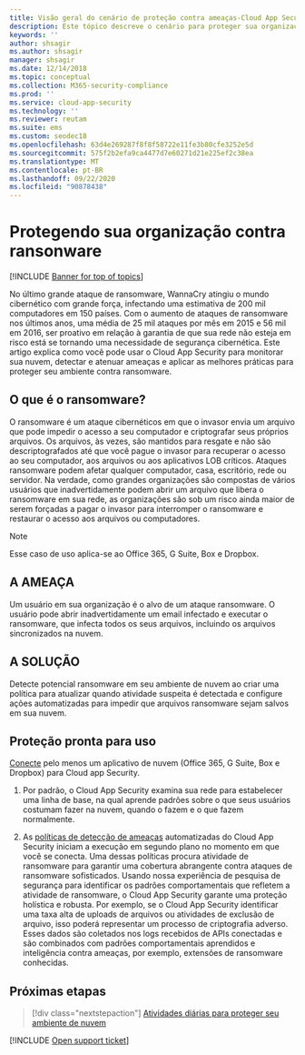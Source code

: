 ```yaml
---
title: Visão geral do cenário de proteção contra ameaças-Cloud App Security
description: Este tópico descreve o cenário para proteger sua organização contra ameaças em seu ambiente de nuvem.
keywords: ''
author: shsagir
ms.author: shsagir
manager: shsagir
ms.date: 12/14/2018
ms.topic: conceptual
ms.collection: M365-security-compliance
ms.prod: ''
ms.service: cloud-app-security
ms.technology: ''
ms.reviewer: reutam
ms.suite: ems
ms.custom: seodec18
ms.openlocfilehash: 63d4e269287f8f8f58722e11fe3b80cfe3252e5d
ms.sourcegitcommit: 575f2b2efa9ca4477d7e60271d21e225ef2c38ea
ms.translationtype: MT
ms.contentlocale: pt-BR
ms.lasthandoff: 09/22/2020
ms.locfileid: "90878438"
---
```

# <a name="protecting-your-organization-from-ransomware"></a>Protegendo sua organização contra ransonware

[!INCLUDE [Banner for top of topics](includes/banner.md)]

No último grande ataque de ransomware, WannaCry atingiu o mundo cibernético com grande força, infectando uma estimativa de 200 mil computadores em 150 países. Com o aumento de ataques de ransomware nos últimos anos, uma média de 25 mil ataques por mês em 2015 e 56 mil em 2016, ser proativo em relação à garantia de que sua rede não esteja em risco está se tornando uma necessidade de segurança cibernética. Este artigo explica como você pode usar o Cloud App Security para monitorar sua nuvem, detectar e atenuar ameaças e aplicar as melhores práticas para proteger seu ambiente contra ransomware.

## <a name="what-is-ransomware"></a>O que é o ransomware?

O ransomware é um ataque cibernéticos em que o invasor envia um arquivo que pode impedir o acesso a seu computador e criptografar seus próprios arquivos. Os arquivos, às vezes, são mantidos para resgate e não são descriptografados até que você pague o invasor para recuperar o acesso ao seu computador, aos arquivos ou aos aplicativos LOB críticos. Ataques ransomware podem afetar qualquer computador, casa, escritório, rede ou servidor. Na verdade, como grandes organizações são compostas de vários usuários que inadvertidamente podem abrir um arquivo que libera o ransomware em sua rede, as organizações são sob um risco ainda maior de serem forçadas a pagar o invasor para interromper o ransomware e restaurar o acesso aos arquivos ou computadores.

>[!NOTE]
> Esse caso de uso aplica-se ao Office 365, G Suite, Box e Dropbox.

## <a name="the-threat"></a>A AMEAÇA

Um usuário em sua organização é o alvo de um ataque ransomware. O usuário pode abrir inadvertidamente um email infectado e executar o ransomware, que infecta todos os seus arquivos, incluindo os arquivos sincronizados na nuvem.

## <a name="the-solution"></a>A SOLUÇÃO

Detecte potencial ransomware em seu ambiente de nuvem ao criar uma política para atualizar quando atividade suspeita é detectada e configure ações automatizadas para impedir que arquivos ransomware sejam salvos em sua nuvem.

## <a name="out-of-the-box-protection"></a>Proteção pronta para uso

[Conecte](enable-instant-visibility-protection-and-governance-actions-for-your-apps.md) pelo menos um aplicativo de nuvem (Office 365, G Suite, Box e Dropbox) para Cloud app Security.

1. Por padrão, o Cloud App Security examina sua rede para estabelecer uma linha de base, na qual aprende padrões sobre o que seus usuários costumam fazer na nuvem, quando o fazem e o que fazem normalmente.

2. As [políticas de detecção de ameaças](anomaly-detection-policy.md) automatizadas do Cloud App Security iniciam a execução em segundo plano no momento em que você se conecta. Uma dessas políticas procura atividade de ransomware para garantir uma cobertura abrangente contra ataques de ransomware sofisticados. Usando nossa experiência de pesquisa de segurança para identificar os padrões comportamentais que refletem a atividade de ransomware, o Cloud App Security garante uma proteção holística e robusta. Por exemplo, se o Cloud App Security identificar uma taxa alta de uploads de arquivos ou atividades de exclusão de arquivo, isso poderá representar um processo de criptografia adverso. Esses dados são coletados nos logs recebidos de APIs conectadas e são combinados com padrões comportamentais aprendidos e inteligência contra ameaças, por exemplo, extensões de ransomware conhecidas.

## <a name="next-steps"></a>Próximas etapas

> [!div class="nextstepaction"]
> [Atividades diárias para proteger seu ambiente de nuvem](daily-activities-to-protect-your-cloud-environment.md)

[!INCLUDE [Open support ticket](includes/support.md)]
